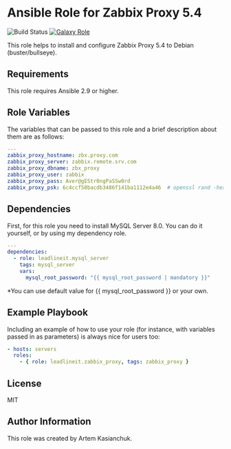 # Ansible Role for Zabbix Proxy 5.4

![Build Status](https://github.com/leadlineit/ansible-role-zabbix_proxy/actions/workflows/ansible-galaxy-ci.yml/badge.svg)
[![Galaxy Role](https://img.shields.io/badge/Ansible--Galaxy-leadlineit.zabbix_proxy-blue.svg?logo=ansible&logoColor=white)](https://galaxy.ansible.com/leadlineit/zabbix_proxy/)

This role helps to install and configure Zabbix Proxy 5.4 to Debian (buster/bullseye).

Requirements
------------

This role requires Ansible 2.9 or higher.

Role Variables
--------------

The variables that can be passed to this role and a brief description about them are as follows:

```yaml
---
zabbix_proxy_hostname: zbx.proxy.com
zabbix_proxy_server: zabbix.remote.srv.com
zabbix_proxy_dbname: zbx_proxy
zabbix_proxy_user: zabbix
zabbix_proxy_pass: Aver@gEStr0ngPaSSw0rd
zabbix_proxy_psk: 6c4ccf50bacdb3486f141ba1112e4a46  # openssl rand -hex 16/(32)
```

Dependencies
------------

First, for this role you need to install MySQL Server 8.0.
You can do it yourself, or by using my dependency role.

```yaml
---
dependencies:
  - role: leadlineit.mysql_server
    tags: mysql_server
    vars:
      mysql_root_password: "{{ mysql_root_password | mandatory }}"
```

  *You can use default value for {{ mysql_root_password }} or your own.

Example Playbook
----------------

Including an example of how to use your role (for instance, with variables passed in as parameters) is always nice for users too:

```yaml
- hosts: servers
  roles:
    - { role: leadlineit.zabbix_proxy, tags: zabbix_proxy }
```

License
-------

MIT

Author Information
------------------

This role was created by Artem Kasianchuk.
